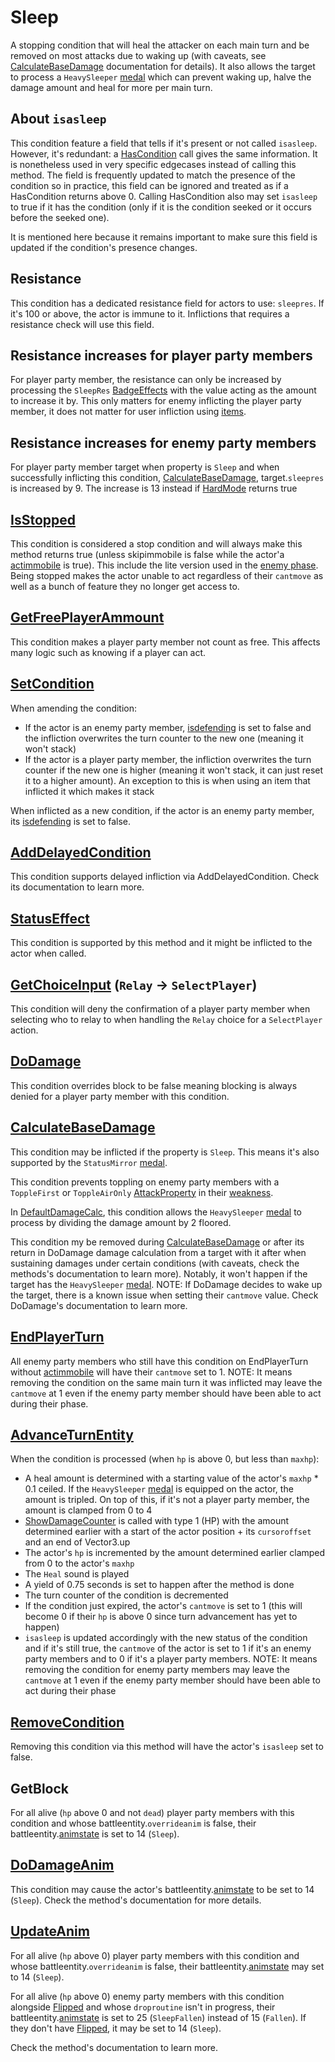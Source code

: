 # Sleep
A stopping condition that will heal the attacker on each main turn and be removed on most attacks due to waking up (with caveats, see [CalculateBaseDamage](../../Damage%20pipeline/CalculateBaseDamage.md) documentation for details). It also allows the target to process a `HeavySleeper` [medal](../../../Enums%20and%20IDs/Medal.md) which can prevent waking up, halve the damage amount and heal for more per main turn.

## About `isasleep`
This condition feature a field that tells if it's present or not called `isasleep`. However, it's redundant: a [HasCondition](../Conditions%20methods/HasCondition.md) call gives the same information. It is nonetheless used in very specific edgecases instead of calling this method. The field is frequently updated to match the presence of the condition so in practice, this field can be ignored and treated as if a HasCondition returns above 0. Calling HasCondition also may set `isasleep` to true if it has the condition (only if it is the condition seeked or it occurs before the seeked one).

It is mentioned here because it remains important to make sure this field is updated if the condition's presence changes.

## Resistance
This condition has a dedicated resistance field for actors to use: `sleepres`. If it's 100 or above, the actor is immune to it. Inflictions that requires a resistance check will use this field.

## Resistance increases for player party members
For player party member, the resistance can only be increased by processing the `SleepRes` [BadgeEffects](../../../TextAsset%20Data/Medals%20data.md#medal-effects) with the value acting as the amount to increase it by. This only matters for enemy inflicting the player party member, it does not matter for user infliction using [items](../../../Enums%20and%20IDs/Items.md).

## Resistance increases for enemy party members
For player party member target when property is `Sleep` and when successfully inflicting this condition, [CalculateBaseDamage](../../Damage%20pipeline/CalculateBaseDamage.md), target.`sleepres` is increased by 9. The increase is 13 instead if [HardMode](../../Damage%20pipeline/HardMode.md) returns true

## [IsStopped](../IsStopped.md)
This condition is considered a stop condition and will always make this method returns true (unless skipimmobile is false while the actor'a [actimmobile](../Enemy%20features.md#actimmobile) is true). This include the lite version used in the [enemy phase](../../Battle%20flow/Main%20turn%20life%20cycle.md#enemy-phase). Being stopped makes the actor unable to act regardless of their `cantmove` as well as a bunch of feature they no longer get access to.

## [GetFreePlayerAmmount](../Player%20party%20members/GetFreePlayerAmmount.md)
This condition makes a player party member not count as free. This affects many logic such as knowing if a player can act.

## [SetCondition](../Conditions%20methods/SetCondition.md)
When amending the condition: 

- If the actor is an enemy party member, [isdefending](../Enemy%20features.md#isdefending) is set to false and the infliction overwrites the turn counter to the new one (meaning it won't stack)
- If the actor is a player party member, the infliction overwrites the turn counter if the new one is higher (meaning it won't stack, it can just reset it to a higher amount). An exception to this is when using an item that inflicted it which makes it stack

When inflicted as a new condition, if the actor is an enemy party member, its [isdefending](../Enemy%20features.md#isdefending) is set to false.

## [AddDelayedCondition](../Delayed%20condition.md)
This condition supports delayed infliction via AddDelayedCondition. Check its documentation to learn more.

## [StatusEffect](../Conditions%20methods/StatusEffect.md)
This condition is supported by this method and it might be inflicted to the actor when called.

## [GetChoiceInput](../../Player%20UI/GetChoiceInput.md) (`Relay` -> `SelectPlayer`)
This condition will deny the confirmation of a player party member when selecting who to relay to when handling the `Relay` choice for a `SelectPlayer` action.

## [DoDamage](../../Damage%20pipeline/DoDamage.md)
This condition overrides block to be false meaning blocking is always denied for a player party member with this condition.

## [CalculateBaseDamage](../../Damage%20pipeline/CalculateBaseDamage.md)
This condition may be inflicted if the property is `Sleep`. This means it's also supported by the `StatusMirror` [medal](../../../Enums%20and%20IDs/Medal.md).

This condition prevents toppling on enemy party members with a `ToppleFirst` or `ToppleAirOnly` [AttackProperty](../../Damage%20pipeline/AttackProperty.md) in their [weakness](../Enemy%20features.md#weakness).

In [DefaultDamageCalc](../../Damage%20pipeline/CalculateBaseDamage.md#defaultdamagecalc), this condition allows the `HeavySleeper` [medal](../../../Enums%20and%20IDs/Medal.md) to process by dividing the damage amount by 2 floored.

This condition my be removed during [CalculateBaseDamage](../../Damage%20pipeline/CalculateBaseDamage.md) or after its return in DoDamage damage calculation from a target with it after when sustaining damages under certain conditions (with caveats, check the methods's documentation to learn more). Notably, it won't happen if the target has the `HeavySleeper` [medal](../../../Enums%20and%20IDs/Medal.md). NOTE: If DoDamage decides to wake up the target, there is a known issue when setting their `cantmove` value. Check DoDamage's documentation to learn more.

## [EndPlayerTurn](../../Battle%20flow/EndPlayerTurn.md)
All enemy party members who still have this condition on EndPlayerTurn without [actimmobile](../Enemy%20features.md#actimmobile) will have their `cantmove` set to 1. NOTE: It means removing the condition on the same main turn it was inflicted may leave the `cantmove` at 1 even if the enemy party member should have been able to act during their phase.

## [AdvanceTurnEntity](../../Battle%20flow/AdvanceTurnEntity.md)
When the condition is processed (when `hp` is above 0, but less than `maxhp`):

- A heal amount is determined with a starting value of the actor's `maxhp` * 0.1 ceiled. If the `HeavySleeper` [medal](../../../Enums%20and%20IDs/Medal.md) is equipped on the actor, the amount is tripled. On top of this, if it's not a player party member, the amount is clamped from 0 to 4
- [ShowDamageCounter](../../Visual%20rendering/ShowDamageCounter.md) is called with type 1 (HP) with the amount determined earlier with a start of the actor position + its `cursoroffset` and an end of Vector3.up
- The actor's `hp` is incremented by the amount determined earlier clamped from 0 to the actor's `maxhp`
- The `Heal` sound is played
- A yield of 0.75 seconds is set to happen after the method is done
- The turn counter of the condition is decremented
- If the condition just expired, the actor's `cantmove` is set to 1 (this will become 0 if their `hp` is above 0 since turn advancement has yet to happen)
- `isasleep` is updated accordingly with the new status of the condition and if it's still true, the `cantmove` of the actor is set to 1 if it's an enemy party members and to 0 if it's a player party members. NOTE: It means removing the condition for enemy party members may leave the `cantmove` at 1 even if the enemy party member should have been able to act during their phase

## [RemoveCondition](../Conditions%20methods/RemoveCondition.md)
Removing this condition via this method will have the actor's `isasleep` set to false.

## GetBlock
For all alive (`hp` above 0 and not `dead`) player party members with this condition and whose battleentity.`overrideanim` is false, their battleentity.[animstate](../../../Entities/EntityControl/Animations/animstate.md) is set to 14 (`Sleep`).

## [DoDamageAnim](../../Damage%20pipeline/DoDamage.md)
This condition may cause the actor's battleentity.[animstate](../../../Entities/EntityControl/Animations/animstate.md) to be set to 14 (`Sleep`). Check the method's documentation for more details.

## [UpdateAnim](../../Visual%20rendering/UpdateAnim.md)
For all alive (`hp` above 0) player party members with this condition and whose battleentity.`overrideanim` is false, their battleentity.[animstate](../../../Entities/EntityControl/Animations/animstate.md) may set to 14 (`Sleep`).

For all alive (`hp` above 0) enemy party members with this condition alongside [Flipped](Flipped.md) and whose `droproutine` isn't in progress, their battleentity.[animstate](../../../Entities/EntityControl/Animations/animstate.md) is set to 25 (`SleepFallen`) instead of 15 (`Fallen`). If they don't have [Flipped](Flipped.md), it may be set to 14 (`Sleep`).

Check the method's documentation to learn more.
